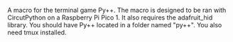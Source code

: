 A macro for the terminal game Py++. The macro is designed to be ran with CircutPython on a Raspberry Pi Pico 1. It also requires the adafruit_hid library. You should have Py++ located in a folder named "py++". You also need tmux installed.

